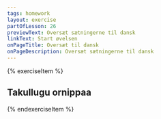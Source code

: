 ```yaml
---
tags: homework
layout: exercise
partOfLesson: 26
previewText: Oversæt sætningerne til dansk
linkText: Start øvelsen
onPageTitle: Oversæt til dansk
onPageDescription: Oversæt sætningerne til dansk
---
```


{% exerciseItem %}

## Takullugu ornippaa

<single-input data-label="Nutseruk"></single-input>

<feedback-message data-content="Sætningen kan oversættes: Idet han så hende, gik han hen til hende"></feedback-message>
{% endexerciseItem %}